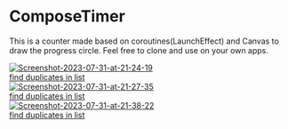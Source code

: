 # ComposeTimer

This is a counter made based on coroutines(LaunchEffect) and Canvas to draw the progress circle. Feel free to clone and use on your own apps.



<a href="https://ibb.co/M65ywGG"><img src="https://i.ibb.co/sHJpx66/Screenshot-2023-07-31-at-21-24-19.png" alt="Screenshot-2023-07-31-at-21-24-19" border="0"></a><br /><a target='_blank' href='https://dedupelist.com/'>find duplicates in list</a><br />
<a href="https://ibb.co/F46Lq0W"><img src="https://i.ibb.co/60Y7J1Z/Screenshot-2023-07-31-at-21-27-35.png" alt="Screenshot-2023-07-31-at-21-27-35" border="0"></a><br /><a target='_blank' href='https://dedupelist.com/'>find duplicates in list</a><br />
<a href="https://ibb.co/XfnqFX1"><img src="https://i.ibb.co/SDkzVNb/Screenshot-2023-07-31-at-21-38-22.png" alt="Screenshot-2023-07-31-at-21-38-22" border="0"></a><br /><a target='_blank' href='https://dedupelist.com/'>find duplicates in list</a><br />
